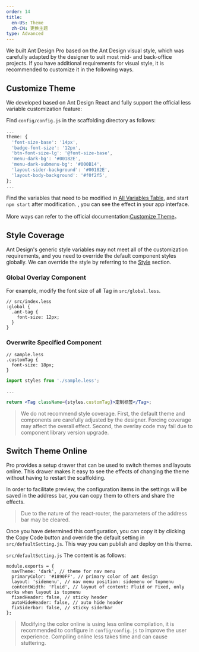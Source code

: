 ```yaml
---
order: 14
title:
  en-US: Theme 
  zh-CN: 更换主题 
type: Advanced
---
```


We built Ant Design Pro based on the Ant Design visual style, which was carefully adapted by the designer to suit most mid- and back-office projects. If you have additional requirements for visual style, it is recommended to customize it in the following ways.

## Customize Theme

We developed based on Ant Design React and fully support the official less variable customization feature:

Find `config/config.js` in the scaffolding directory as follows:

```js
...
theme: {
  'font-size-base': '14px',
  'badge-font-size': '12px',
  'btn-font-size-lg': '@font-size-base',
  'menu-dark-bg': '#00182E',
  'menu-dark-submenu-bg': '#000B14',
  'layout-sider-background': '#00182E',
  'layout-body-background': '#f0f2f5',
};
...
```

Find the variables that need to be modified in [All Variables Table](https://github.com/ant-design/ant-design/blob/master/components/style/themes/default.less), and start `npm start` after modification. , you can see the effect in your app interface.

More ways can refer to the official documentation:[Customize Theme](http://ant.design/docs/react/customize-theme-cn)。


## Style Coverage

Ant Design's generic style variables may not meet all of the customization requirements, and you need to override the default component styles globally. We can override the style by referring to the [Style](/docs/style) section.

### Global Overlay Component

For example, modify the font size of all Tag in `src/global.less`.

```less
// src/index.less
:global {
  .ant-tag {
    font-size: 12px;
  }
}
```

### Overwrite Specified Component

```less
// sample.less
.customTag {
  font-size: 18px;
}
```

```jsx
import styles from './sample.less';

...

return <Tag className={styles.customTag}>定制标签</Tag>;
```

> We do not recommend style coverage. First, the default theme and components are carefully adjusted by the designer. Forcing coverage may affect the overall effect. Second, the overlay code may fail due to component library version upgrade.

## Switch Theme Online

Pro provides a setup drawer that can be used to switch themes and layouts online. This drawer makes it easy to see the effects of changing the theme without having to restart the scaffolding.

In order to facilitate preview, the configuration items in the settings will be saved in the address bar, you can copy them to others and share the effects.
> Due to the nature of the react-router, the parameters of the address bar may be cleared.

Once you have determined this configuration, you can copy it by clicking the Copy Code button and override the default setting in `src/defaultSetting.js`. This way you can publish and deploy on this theme.

`src/defaultSetting.js` The content is as follows:

```
module.exports = {
  navTheme: 'dark', // theme for nav menu
  primaryColor: '#1890FF', // primary color of ant design
  layout: 'sidemenu', // nav menu position: sidemenu or topmenu
  contentWidth: 'Fluid', // layout of content: Fluid or Fixed, only works when layout is topmenu
  fixedHeader: false, // sticky header
  autoHideHeader: false, // auto hide header
  fixSiderbar: false, // sticky siderbar
};
```

> Modifying the color online is using less online compilation, it is recommended to configure in `config/config.js` to improve the user experience. Compiling online less takes time and can cause stuttering.
